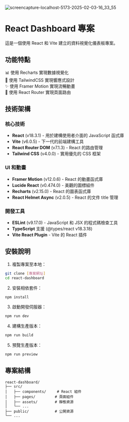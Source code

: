 
![screencapture-localhost-5173-2025-02-03-16_33_55](https://github.com/user-attachments/assets/0f571e04-1ecf-409b-bc2c-0128cdb255e7)

# React Dashboard 專案

這是一個使用 React 和 Vite 建立的資料視覺化儀表板專案。

## 功能特點
📊 使用 Recharts 實現數據視覺化  
🎨 使用 TailwindCSS 實現響應式設計  
✨ 使用 Framer Motion 實現流暢動畫  
🔄 使用 React Router 實現頁面路由  

## 技術架構

### 核心技術
- **React** (v18.3.1) - 用於建構使用者介面的 JavaScript 函式庫
- **Vite** (v6.0.5) - 下一代的前端建構工具
- **React Router DOM** (v7.1.3) - React 的路由管理
- **Tailwind CSS** (v4.0.0) - 實用優先的 CSS 框架

### UI 和動畫
- **Framer Motion** (v12.0.6) - React 的動畫函式庫
- **Lucide React** (v0.474.0) - 美觀的圖標組件
- **Recharts** (v2.15.0) - React 的圖表函式庫
- **React Helmet Async** (v2.0.5) - React 的文件 title 管理

### 開發工具
- **ESLint** (v9.17.0) - JavaScript 和 JSX 的程式碼檢查工具
- **TypeScript** 支援 (@types/react v18.3.18)
- **Vite React Plugin** - Vite 的 React 插件

## 安裝說明

1. 複製專案至本地：
```bash
git clone [專案網址]
cd react-dashboard
```

2. 安裝相依套件：
```bash
npm install
```

3. 啟動開發伺服器：
```bash
npm run dev
```

4. 建構生產版本：
```bash
npm run build
```

5. 預覽生產版本：
```bash
npm run preview
```

## 專案結構
```
react-dashboard/
├── src/
│   ├── components/     # React 組件
│   ├── pages/         # 頁面組件
│   ├── assets/        # 靜態資源
│   └── ...
├── public/            # 公開資源
└── ...
```
